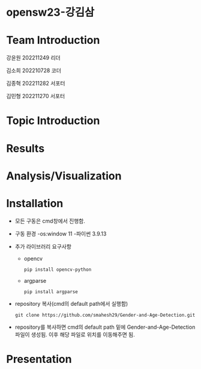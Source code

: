 # opensw23-강김삼

# Team Introduction
  강윤원 202211249 리더
  
  김소희 202210728 코더
  
  김종혁 202211282 서포터
  
  김민형 202211270 서포터
# Topic Introduction

# Results

# Analysis/Visualization

# Installation
- 모든 구동은 cmd창에서 진행함.

- 구동 환경
  -os:window 11
  -파이썬 3.9.13
 
- 추가 라이브러리 요구사항
  - opencv
  
    `pip install opencv-python`
    
  - argparse
  
    `pip install argparse`
 
- repository 복사(cmd의 default path에서 실행함) 

    `git clone https://github.com/smahesh29/Gender-and-Age-Detection.git`
    
- repository를 복사하면 cmd의 default path 밑에 Gender-and-Age-Detection 파일이 생성됨.
  이후 해당 파일로 위치를 이동해주면 됨.
# Presentation
